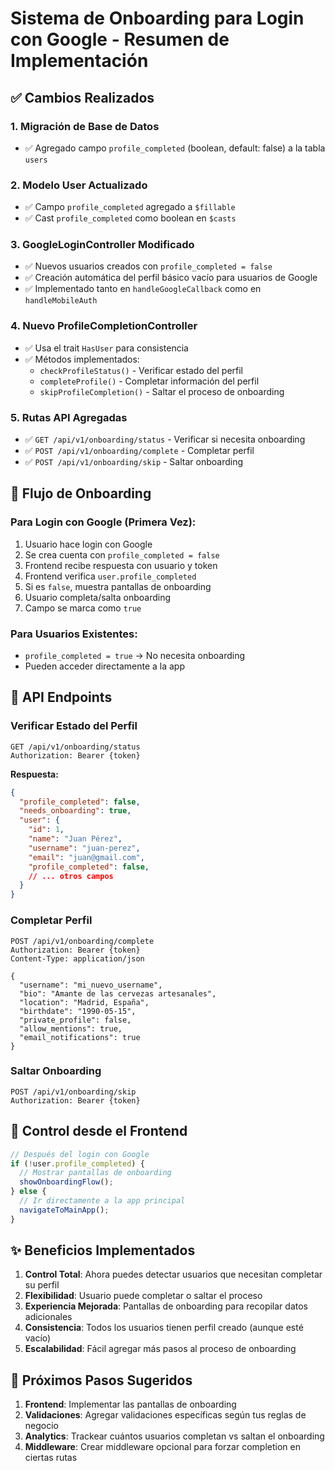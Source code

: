 # Sistema de Onboarding para Login con Google - Resumen de Implementación

## ✅ Cambios Realizados

### 1. **Migración de Base de Datos**
- ✅ Agregado campo `profile_completed` (boolean, default: false) a la tabla `users`

### 2. **Modelo User Actualizado**
- ✅ Campo `profile_completed` agregado a `$fillable`
- ✅ Cast `profile_completed` como boolean en `$casts`

### 3. **GoogleLoginController Modificado**
- ✅ Nuevos usuarios creados con `profile_completed = false`
- ✅ Creación automática del perfil básico vacío para usuarios de Google
- ✅ Implementado tanto en `handleGoogleCallback` como en `handleMobileAuth`

### 4. **Nuevo ProfileCompletionController**
- ✅ Usa el trait `HasUser` para consistencia
- ✅ Métodos implementados:
  - `checkProfileStatus()` - Verificar estado del perfil
  - `completeProfile()` - Completar información del perfil  
  - `skipProfileCompletion()` - Saltar el proceso de onboarding

### 5. **Rutas API Agregadas**
- ✅ `GET /api/v1/onboarding/status` - Verificar si necesita onboarding
- ✅ `POST /api/v1/onboarding/complete` - Completar perfil
- ✅ `POST /api/v1/onboarding/skip` - Saltar onboarding

## 🔄 Flujo de Onboarding

### Para Login con Google (Primera Vez):
1. Usuario hace login con Google
2. Se crea cuenta con `profile_completed = false`
3. Frontend recibe respuesta con usuario y token
4. Frontend verifica `user.profile_completed` 
5. Si es `false`, muestra pantallas de onboarding
6. Usuario completa/salta onboarding
7. Campo se marca como `true`

### Para Usuarios Existentes:
- `profile_completed = true` → No necesita onboarding
- Pueden acceder directamente a la app

## 📝 API Endpoints

### Verificar Estado del Perfil
```http
GET /api/v1/onboarding/status
Authorization: Bearer {token}
```

**Respuesta:**
```json
{
  "profile_completed": false,
  "needs_onboarding": true,
  "user": {
    "id": 1,
    "name": "Juan Pérez",
    "username": "juan-perez",
    "email": "juan@gmail.com",
    "profile_completed": false,
    // ... otros campos
  }
}
```

### Completar Perfil
```http
POST /api/v1/onboarding/complete
Authorization: Bearer {token}
Content-Type: application/json

{
  "username": "mi_nuevo_username",
  "bio": "Amante de las cervezas artesanales",
  "location": "Madrid, España",
  "birthdate": "1990-05-15",
  "private_profile": false,
  "allow_mentions": true,
  "email_notifications": true
}
```

### Saltar Onboarding
```http
POST /api/v1/onboarding/skip
Authorization: Bearer {token}
```

## 🎯 Control desde el Frontend

```javascript
// Después del login con Google
if (!user.profile_completed) {
  // Mostrar pantallas de onboarding
  showOnboardingFlow();
} else {
  // Ir directamente a la app principal
  navigateToMainApp();
}
```

## ✨ Beneficios Implementados

1. **Control Total**: Ahora puedes detectar usuarios que necesitan completar su perfil
2. **Flexibilidad**: Usuario puede completar o saltar el proceso
3. **Experiencia Mejorada**: Pantallas de onboarding para recopilar datos adicionales
4. **Consistencia**: Todos los usuarios tienen perfil creado (aunque esté vacío)
5. **Escalabilidad**: Fácil agregar más pasos al proceso de onboarding

## 🔧 Próximos Pasos Sugeridos

1. **Frontend**: Implementar las pantallas de onboarding
2. **Validaciones**: Agregar validaciones específicas según tus reglas de negocio
3. **Analytics**: Trackear cuántos usuarios completan vs saltan el onboarding
4. **Middleware**: Crear middleware opcional para forzar completion en ciertas rutas
